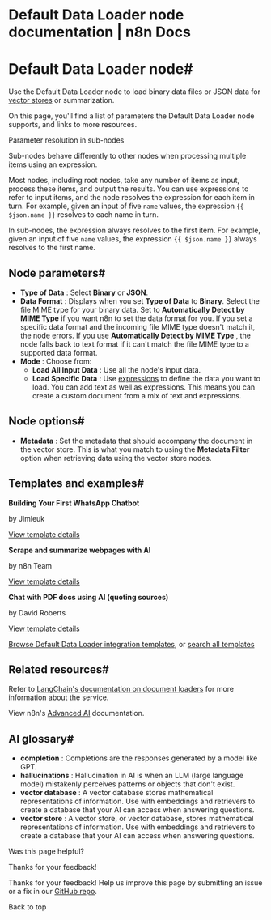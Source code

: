 # Default Data Loader node documentation | n8n Docs

[ ](https://github.com/n8n-io/n8n-docs/edit/main/docs/integrations/builtin/cluster-nodes/sub-nodes/n8n-nodes-langchain.documentdefaultdataloader.md "Edit this page")

# Default Data Loader node#

Use the Default Data Loader node to load binary data files or JSON data for [vector stores](../../../../../glossary/#ai-vector-store) or summarization.

On this page, you'll find a list of parameters the Default Data Loader node supports, and links to more resources.

Parameter resolution in sub-nodes

Sub-nodes behave differently to other nodes when processing multiple items using an expression.

Most nodes, including root nodes, take any number of items as input, process these items, and output the results. You can use expressions to refer to input items, and the node resolves the expression for each item in turn. For example, given an input of five `name` values, the expression `{{ $json.name }}` resolves to each name in turn.

In sub-nodes, the expression always resolves to the first item. For example, given an input of five `name` values, the expression `{{ $json.name }}` always resolves to the first name.

## Node parameters#

  * **Type of Data** : Select **Binary** or **JSON**.
  * **Data Format** : Displays when you set **Type of Data** to **Binary**. Select the file MIME type for your binary data. Set to **Automatically Detect by MIME Type** if you want n8n to set the data format for you. If you set a specific data format and the incoming file MIME type doesn't match it, the node errors. If you use **Automatically Detect by MIME Type** , the node falls back to text format if it can't match the file MIME type to a supported data format.
  * **Mode** : Choose from:
    * **Load All Input Data** : Use all the node's input data.
    * **Load Specific Data** : Use [expressions](../../../../../code/expressions/) to define the data you want to load. You can add text as well as expressions. This means you can create a custom document from a mix of text and expressions.

## Node options#

  * **Metadata** : Set the metadata that should accompany the document in the vector store. This is what you match to using the **Metadata Filter** option when retrieving data using the vector store nodes.

## Templates and examples#

**Building Your First WhatsApp Chatbot**

by Jimleuk

[View template details](https://n8n.io/workflows/2465-building-your-first-whatsapp-chatbot/)

**Scrape and summarize webpages with AI**

by n8n Team

[View template details](https://n8n.io/workflows/1951-scrape-and-summarize-webpages-with-ai/)

**Chat with PDF docs using AI (quoting sources)**

by David Roberts

[View template details](https://n8n.io/workflows/2165-chat-with-pdf-docs-using-ai-quoting-sources/)

[Browse Default Data Loader integration templates](https://n8n.io/integrations/default-data-loader/), or [search all templates](https://n8n.io/workflows/)

## Related resources#

Refer to [LangChain's documentation on document loaders](https://js.langchain.com/docs/modules/data_connection/document_loaders/integrations/file_loaders/) for more information about the service.

View n8n's [Advanced AI](../../../../../advanced-ai/) documentation.

## AI glossary#

  * **completion** : Completions are the responses generated by a model like GPT.
  * **hallucinations** : Hallucination in AI is when an LLM (large language model) mistakenly perceives patterns or objects that don't exist.
  * **vector database** : A vector database stores mathematical representations of information. Use with embeddings and retrievers to create a database that your AI can access when answering questions.
  * **vector store** : A vector store, or vector database, stores mathematical representations of information. Use with embeddings and retrievers to create a database that your AI can access when answering questions.

Was this page helpful? 

Thanks for your feedback! 

Thanks for your feedback! Help us improve this page by submitting an issue or a fix in our [GitHub repo](https://github.com/n8n-io/n8n-docs). 

Back to top